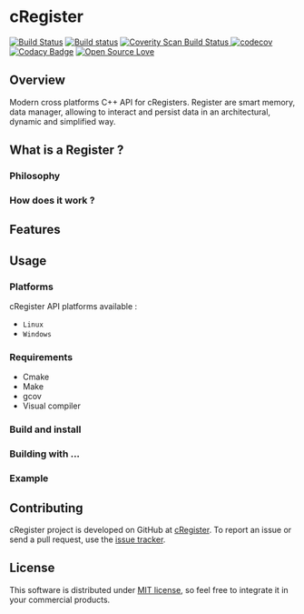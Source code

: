 # cRegister

[![Build Status](https://travis-ci.org/j-bruel/cRegister.svg?branch=develop)](https://travis-ci.org/j-bruel/cRegister)
[![Build status](https://ci.appveyor.com/api/projects/status/yu3pueottceo7711?svg=true)](https://ci.appveyor.com/project/j-bruel/cregister)
<a href="https://scan.coverity.com/projects/j-bruel-cregister">
  <img alt="Coverity Scan Build Status"
       src="https://scan.coverity.com/projects/18332/badge.svg"/>
</a>
[![codecov](https://codecov.io/gh/j-bruel/cRegister/branch/develop/graph/badge.svg)](https://codecov.io/gh/j-bruel/cRegister)
[![Codacy Badge](https://api.codacy.com/project/badge/Grade/c1027b37f11442529e84810a6fed5aa3)](https://www.codacy.com/app/j-bruel/cRegister?utm_source=github.com&amp;utm_medium=referral&amp;utm_content=j-bruel/cRegister&amp;utm_campaign=Badge_Grade)
[![Open Source Love](https://badges.frapsoft.com/os/mit/mit.svg?v=102)](https://github.com/j-bruel/cRegister/blob/master/LICENSE)

## Overview

Modern cross platforms C++ API for cRegisters. Register are smart memory, data manager, allowing to interact and persist data in an architectural, dynamic and simplified way.

## What is a Register ?

### Philosophy

### How does it work ?

## Features

## Usage

### Platforms

cRegister API platforms available :

* `Linux`
* `Windows`

### Requirements

* Cmake
* Make
* gcov
* Visual compiler

### Build and install

### Building with ...

### Example

## Contributing

cRegister project is developed on GitHub at [cRegister](https://github.com/j-bruel/cRegister).
To report an issue or send a pull request, use the [issue tracker](https://github.com/j-bruel/cRegister/issues).

## License

This software is distributed under [MIT license](http://www.opensource.org/licenses/mit-license.php), so feel free to integrate it in your commercial products.
